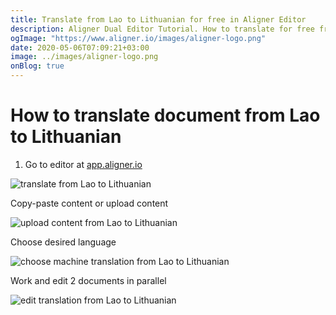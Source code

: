 ```yaml
---
title: Translate from Lao to Lithuanian for free in Aligner Editor
description: Aligner Dual Editor Tutorial. How to translate for free from Lao to Lithuanian. Aligner is multilingual document management platform. 
ogImage: "https://www.aligner.io/images/aligner-logo.png"
date: 2020-05-06T07:09:21+03:00
image: ../images/aligner-logo.png
onBlog: true
---
```


# How to translate document from Lao to Lithuanian

1. Go to editor at [app.aligner.io](https://app.aligner.io "Aligner App web page")

![translate from Lao to Lithuanian](../aligner-blank-editor.png "translate from Lao to Lithuanian")

Copy-paste content or upload content

![upload content from Lao to Lithuanian](../aligner-uploaded-document.png "upload content from Lao to Lithuanian")

Choose desired language

![choose machine translation from Lao to Lithuanian](../aligner-language-dropdown.png "choose machine translation from Lao to Lithuanian")

Work and edit 2 documents in parallel

![edit translation from Lao to Lithuanian](../aligner-double-sitded-editor.png "edit translation from Lao to Lithuanian")

